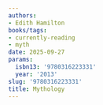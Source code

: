 ```yaml
---
authors:
- Edith Hamilton
books/tags:
- currently-reading
- myth
date: 2025-09-27
params:
  isbn13: '9780316223331'
  year: '2013'
slug: '9780316223331'
title: Mythology
---
```


<!--more-->